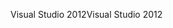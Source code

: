 <span data-ttu-id="f9dce-101">Visual Studio 2012</span><span class="sxs-lookup"><span data-stu-id="f9dce-101">Visual Studio 2012</span></span>